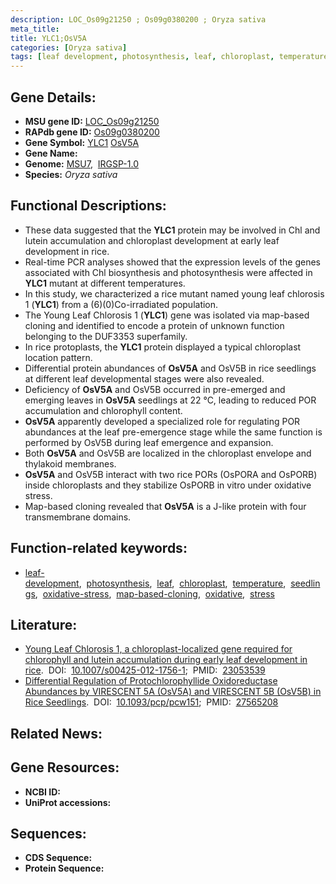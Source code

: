 ```yaml
---
description: LOC_Os09g21250 ; Os09g0380200 ; Oryza sativa
meta_title:
title: YLC1;OsV5A
categories: [Oryza sativa]
tags: [leaf development, photosynthesis, leaf, chloroplast, temperature, seedlings, oxidative stress, map-based cloning, oxidative, stress]
---
```


## Gene Details:
- **MSU gene ID:** [LOC_Os09g21250](http://rice.uga.edu/cgi-bin/ORF_infopage.cgi?orf=LOC_Os09g21250)  
- **RAPdb gene ID:** [Os09g0380200](https://rapdb.dna.affrc.go.jp/locus/?name=Os09g0380200)  
- **Gene Symbol:** <u>YLC1</u>&nbsp;<u>OsV5A</u>
- **Gene Name:**
- **Genome:**  [MSU7](http://rice.uga.edu/),&nbsp;&nbsp;[IRGSP-1.0](https://rapdb.dna.affrc.go.jp/download/irgsp1.html)
- **Species:** *Oryza sativa*

## Functional Descriptions:
   - These data suggested that the **YLC1** protein may be involved in Chl and lutein accumulation and chloroplast development at early leaf development in rice.
   - Real-time PCR analyses showed that the expression levels of the genes associated with Chl biosynthesis and photosynthesis were affected in **YLC1** mutant at different temperatures.
   - In this study, we characterized a rice mutant named young leaf chlorosis 1 (**YLC1**) from a (6)(0)Co-irradiated population.
   - The Young Leaf Chlorosis 1 (**YLC1**) gene was isolated via map-based cloning and identified to encode a protein of unknown function belonging to the DUF3353 superfamily.
   - In rice protoplasts, the **YLC1** protein displayed a typical chloroplast location pattern.
   - Differential protein abundances of **OsV5A** and OsV5B in rice seedlings at different leaf developmental stages were also revealed.
   - Deficiency of **OsV5A** and OsV5B occurred in pre-emerged and emerging leaves in **OsV5A** seedlings at 22 °C, leading to reduced POR accumulation and chlorophyll content.
   - **OsV5A** apparently developed a specialized role for regulating POR abundances at the leaf pre-emergence stage while the same function is performed by OsV5B during leaf emergence and expansion.
   - Both **OsV5A** and OsV5B are localized in the chloroplast envelope and thylakoid membranes.
   - **OsV5A** and OsV5B interact with two rice PORs (OsPORA and OsPORB) inside chloroplasts and they stabilize OsPORB in vitro under oxidative stress.
   - Map-based cloning revealed that **OsV5A** is a J-like protein with four transmembrane domains.

## Function-related keywords:
   - [leaf-development](/tags/leaf-development/),&nbsp;&nbsp;[photosynthesis](/tags/photosynthesis/),&nbsp;&nbsp;[leaf](/tags/leaf/),&nbsp;&nbsp;[chloroplast](/tags/chloroplast/),&nbsp;&nbsp;[temperature](/tags/temperature/),&nbsp;&nbsp;[seedlings](/tags/seedlings/),&nbsp;&nbsp;[oxidative-stress](/tags/oxidative-stress/),&nbsp;&nbsp;[map-based-cloning](/tags/map-based-cloning/),&nbsp;&nbsp;[oxidative](/tags/oxidative/),&nbsp;&nbsp;[stress](/tags/stress/)

## Literature:
   - [Young Leaf Chlorosis 1, a chloroplast-localized gene required for chlorophyll and lutein accumulation during early leaf development in rice](https://www.doi.org/10.1007/s00425-012-1756-1).&nbsp;&nbsp;DOI:&nbsp;&nbsp;[10.1007/s00425-012-1756-1](https://www.doi.org/10.1007/s00425-012-1756-1);&nbsp;&nbsp;PMID:&nbsp;&nbsp;[23053539](https://pubmed.ncbi.nlm.nih.gov/23053539/)
   - [Differential Regulation of Protochlorophyllide Oxidoreductase Abundances by VIRESCENT 5A (OsV5A) and VIRESCENT 5B (OsV5B) in Rice Seedlings](https://www.doi.org/10.1093/pcp/pcw151).&nbsp;&nbsp;DOI:&nbsp;&nbsp;[10.1093/pcp/pcw151](https://www.doi.org/10.1093/pcp/pcw151);&nbsp;&nbsp;PMID:&nbsp;&nbsp;[27565208](https://pubmed.ncbi.nlm.nih.gov/27565208/)

## Related News:

## Gene Resources:
- **NCBI ID:**  []()
- **UniProt accessions:** [](https://www.uniprot.org/uniprotkb//entry)

## Sequences:
- **CDS Sequence:**
- **Protein Sequence:**
